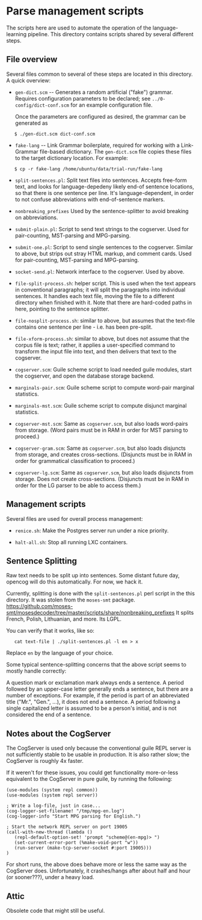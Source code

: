 
Parse management scripts
========================

The scripts here are used to automate the operation of the
language-learning pipeline. This directory contains scripts shared
by several different steps.

File overview
-------------
Several files common to several of these steps are located in this
directory.  A quick overview:

* `gen-dict.scm` -- Generates a random artificial ("fake") grammar.
  Requires configuration parameters to be declared; see
  `../0-config/dict-conf.scm` for an example configuration file.

   Once the parameters are configured as desired, the grammar can
   be generated as
```
   $ ./gen-dict.scm dict-conf.scm
```

* `fake-lang` -- Link Grammar boilerplate, required for working with
   a Link-Grammar file-based dictionary. The `gen-dict.scm` file copies
   these files to the target dictionary location. For example:
```
   $ cp -r fake-lang /home/ubuntu/data/trial-run/fake-lang
```

* `split-sentences.pl`: Split text files into sentences. Accepts
  free-form text, and looks for language-depedeny likely end-of
  sentence locations, so that there is one sentence per line.
  It's language-dependent, in order to not confuse abbreviations
  with end-of-sentence markers.

* `nonbreaking_prefixes` Used by the sentence-splitter to avoid
  breaking on abbreviations.

* `submit-plain.pl`: Script to send text strings to the cogserver.
  Used for pair-counting, MST-parsing and MPG-parsing.

* `submit-one.pl`: Script to send single sentences to the cogserver.
  Similar to above, but strips out stray HTML markup, and comment
  cards.  Used for pair-counting, MST-parsing and MPG-parsing.

* `socket-send.pl`: Network interface to the cogserver. Used by above.

* `file-split-process.sh`: helper script. This is used when the text
  appears in conventional paragraphs; it will split the paragraphs into
  individual sentences.  It handles each text file, moving the file to
  a different directory when finished with it.  Note that there are
  hard-coded paths in here, pointing to the sentence splitter.

* `file-nosplit-process.sh`: similar to above, but assumes that the
  text-file contains one sentence per line - i.e. has been pre-split.

* `file-xform-process.sh`: similar to above, but does not assume
  that the corpus file is text; rather, it applies a user-specified
  command to transform the input file into text, and then delivers
  that text to the cogserver.

* `cogserver.scm`: Guile scheme script to load needed guile modules,
  start the cogserver, and open the database storage backend.

* `marginals-pair.scm`: Guile scheme script to compute word-pair
  marginal statistics.

* `marginals-mst.scm`: Guile scheme script to compute disjunct
  marginal statistics.

* `cogserver-mst.scm`: Same as `cogserver.scm`, but also loads
  word-pairs from storage. (Word pairs must be in RAM in order for
  MST parsing to proceed.)

* `cogserver-gram.scm`: Same as `cogserver.scm`, but also loads
  disjuncts from storage, and creates cross-sections. (Disjuncts
  must be in RAM in order for grammatical classification to proceed.)

* `cogserver-lg.scm`: Same as `cogserver.scm`, but also loads
  disjuncts from storage. Does not create cross-sections. (Disjuncts
  must be in RAM in order for the LG parser to be able to access them.)


Management scripts
------------------
Several files are used for overall process management:

* `renice.sh`: Make the Postgres server run under a nice priority.

* `halt-all.sh`: Stop all running LXC containers.

Sentence Splitting
------------------
Raw text needs to be split up into sentences.  Some distant future day,
opencog will do this automatically. For now, we hack it.

Currently, splitting is done with the `split-sentences.pl` perl script
in the this directory.  It was stolen from the `moses-smt` package.
https://github.com/moses-smt/mosesdecoder/tree/master/scripts/share/nonbreaking_prefixes
It splits French, Polish, Lithuanian, and more.  Its LGPL.

You can verify that it works, like so:
```
   cat text-file | ./split-sentences.pl -l en > x
```
Replace `en` by the language of your choice.

Some typical sentence-splitting concerns that the above script seems
to mostly handle correctly:

A question mark or exclamation mark always ends a sentence.  A period
followed by an upper-case letter generally ends a sentence, but there
are a number of exceptions.  For example, if the period is part of an
abbreviated title ("Mr.", "Gen.", ...), it does not end a sentence.
A period following a single capitalized letter is assumed to be a
person's initial, and is not considered the end of a sentence.

Notes about the CogServer
-------------------------
The CogServer is used only because the conventional guile REPL server
is not sufficiently stable to be usable in production. It is also rather
slow; the CogServer is roughly 4x faster.

If it weren't for these issues, you could get functionality more-or-less
equivalent to the CogServer in pure guile, by running the following:
```
(use-modules (system repl common))
(use-modules (system repl server))

; Write a log-file, just in case...
(cog-logger-set-filename! "/tmp/mpg-en.log")
(cog-logger-info "Start MPG parsing for English.")

; Start the network REPL server on port 19005
(call-with-new-thread (lambda ()
   (repl-default-option-set! 'prompt "scheme@(en-mpg)> ")
   (set-current-error-port (%make-void-port "w"))
   (run-server (make-tcp-server-socket #:port 19005)))
)
```
For short runs, the above does behave more or less the same way as the
CogServer does. Unfortunately, it crashes/hangs after about half and
hour (or sooner???), under a heavy load.

Attic
-----
Obsolete code that might still be useful.
